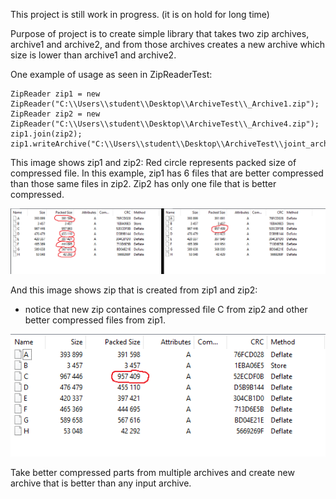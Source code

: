 This project is still work in progress. (it is on hold for long time)

Purpose of project is to create simple library that takes two zip archives, archive1 and archive2, and from those archives creates a new archive which size is lower than archive1 and archive2.

One example of usage as seen in ZipReaderTest:

    ZipReader zip1 = new ZipReader("C:\\Users\\student\\Desktop\\ArchiveTest\\_Archive1.zip");
    ZipReader zip2 = new ZipReader("C:\\Users\\student\\Desktop\\ArchiveTest\\_Archive4.zip");
    zip1.join(zip2);
    zip1.writeArchive("C:\\Users\\student\\Desktop\\ArchiveTest\\joint_archive.zip");


This image shows zip1 and zip2:
Red circle represents packed size of compressed file.
In this example, zip1 has 6 files that are better compressed than those same files in zip2.
Zip2 has only one file that is better compressed.

![alt text](https://github.com/mluketin/zip-reformer/blob/master/assets/Zip1_Zip2.png)

And this image shows zip that is created from zip1 and zip2:
- notice that new zip containes compressed file C from zip2 and other better compressed files from zip1.

![alt text](https://github.com/mluketin/zip-reformer/blob/master/assets/Zip3.png)


Take better compressed parts from multiple archives and create new archive that is better than any input archive.
